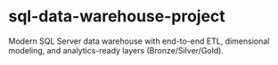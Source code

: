 # sql-data-warehouse-project
Modern SQL Server data warehouse with end-to-end ETL, dimensional modeling, and analytics-ready layers (Bronze/Silver/Gold).
